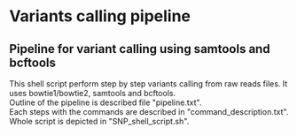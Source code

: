 # **Variants calling pipeline**

## Pipeline for variant calling using samtools and bcftools

This shell script perform step by step variants calling from raw reads files. It uses bowtie1/bowtie2, samtools and bcftools.\
Outline of the pipeline is described file "pipeline.txt".\
Each steps with the commands are described in "command_description.txt".\
Whole script is depicted in "SNP_shell_script.sh".
